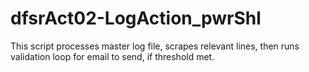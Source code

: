 # dfsrAct02-LogAction_pwrShl
This script processes master log file, scrapes relevant lines, then runs validation loop for email to send, if threshold met.
